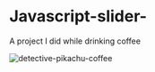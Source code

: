 # Javascript-slider-

A project I did while drinking coffee

![detective-pikachu-coffee](https://user-images.githubusercontent.com/104690046/202262237-14d446ce-5079-47b5-ab21-92832d1e5ce4.gif)
